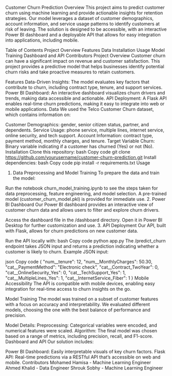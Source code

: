 

Customer Churn Prediction
Overview
This project aims to predict customer churn using machine learning and provide actionable insights for retention strategies. Our model leverages a dataset of customer demographics, account information, and service usage patterns to identify customers at risk of leaving. The solution is designed to be accessible, with an interactive Power BI dashboard and a deployable API that allows for easy integration into applications, including mobile.

Table of Contents
Project Overview
Features
Data
Installation
Usage
Model Training
Dashboard and API
Contributors
Project Overview
Customer churn can have a significant impact on revenue and customer satisfaction. This project provides a predictive model that helps businesses identify potential churn risks and take proactive measures to retain customers.

Features
Data-Driven Insights: The model evaluates key factors that contribute to churn, including contract type, tenure, and support services.
Power BI Dashboard: An interactive dashboard visualizes churn drivers and trends, making data accessible and actionable.
API Deployment: A Flask API enables real-time churn predictions, making it easy to integrate into web or mobile applications.
Data
We used the Telco Customer Churn dataset, which contains information on:

Customer Demographics: gender, senior citizen status, partner, and dependents.
Service Usage: phone service, multiple lines, internet service, online security, and tech support.
Account Information: contract type, payment method, monthly charges, and tenure.
Target Variable
Churn: Binary variable indicating if a customer has churned (Yes) or not (No).
Installation
Clone this repository:
bash
Copy code
git clone https://github.com/yourusername/customer-churn-prediction.git
Install dependencies:
bash
Copy code
pip install -r requirements.txt
Usage
1. Data Preprocessing and Model Training
To prepare the data and train the model:

Run the notebook churn_model_training.ipynb to see the steps taken for data preprocessing, feature engineering, and model selection.
A pre-trained model (customer_churn_model.pkl) is provided for immediate use.
2. Power BI Dashboard
Our Power BI dashboard provides an interactive view of customer churn data and allows users to filter and explore churn drivers.

Access the dashboard file in the /dashboard directory.
Open it in Power BI Desktop for further customization and use.
3. API Deployment
Our API, built with Flask, allows for churn predictions on new customer data.

Run the API locally with:
bash
Copy code
python app.py
The /predict_churn endpoint takes JSON input and returns a prediction indicating whether a customer is likely to churn.
Example JSON input:

json
Copy code
{
    "num__tenure": 12,
    "num__MonthlyCharges": 50.30,
    "cat__PaymentMethod": "Electronic check",
    "cat__Contract_TwoYear": 0,
    "cat__OnlineSecurity_Yes": 0,
    "cat__TechSupport_Yes": 1,
    "cat__MultipleLines_Yes": 1,
    "cat__InternetService_Fiber": 1
}
Mobile Accessibility
The API is compatible with mobile devices, enabling easy integration for real-time access to churn insights on the go.

Model Training
The model was trained on a subset of customer features with a focus on accuracy and interpretability. We evaluated different models, choosing the one with the best balance of performance and precision.

Model Details:
Preprocessing: Categorical variables were encoded, and numerical features were scaled.
Algorithm: The final model was chosen based on a range of metrics, including precision, recall, and F1-score.
Dashboard and API
Our solution includes:

Power BI Dashboard: Easily interpretable visuals of key churn factors.
Flask API: Real-time predictions via a RESTful API that’s accessible on web and mobile.
Contributors
Mohamed Hamisa - Machine Learning Engineer
Ahmed Khalid - Data Engineer
Shrouk Sobhy - Machine Learning Engineer
